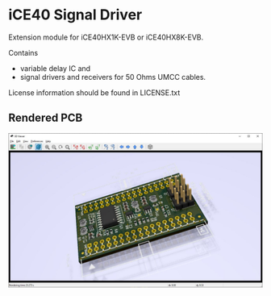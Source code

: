 # iCE40 Signal Driver
Extension module for iCE40HX1K-EVB or iCE40HX8K-EVB.

Contains 
- variable delay IC and
- signal drivers and receivers for 50 Ohms UMCC cables.

License information should be found in LICENSE.txt

## Rendered PCB

![Render](./driver_pcb_render.JPG)
